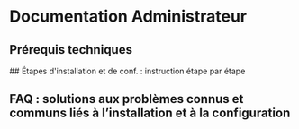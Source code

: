 # Documentation Administrateur


## Prérequis techniques


## Étapes d'installation et de conf. : instruction étape par étape


## FAQ : solutions aux problèmes connus et communs liés à l’installation et à la configuration

